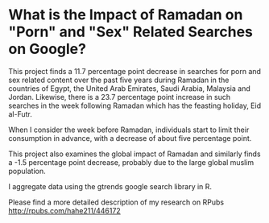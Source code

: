 # What is the Impact of Ramadan on "Porn" and "Sex" Related Searches on Google? 


This project finds a 11.7 percentage point decrease in searches for porn and sex related content over the past five years during Ramadan in the countries of Egypt, the United Arab Emirates, Saudi Arabia, Malaysia and Jordan. Likewise, there is a  23.7 percentage point increase in such searches in the week following Ramadan which has the feasting holiday, Eid al-Futr. 

When I consider the week before Ramadan, individuals start to limit their consumption in advance, with a decrease of about five percentage point. 

This project also examines the global impact of Ramadan and similarly finds a -1.5 percentage point decrease, probably due to the large global muslim population. 


I aggregate data using the gtrends google search library in R. 


Please find a more detailed description of my research on RPubs http://rpubs.com/hahe211/446172



